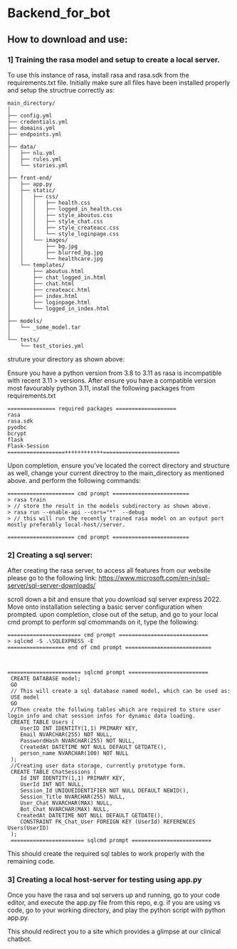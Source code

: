 # Backend_for_bot

## How to download and use:

### 1] Training the rasa model and setup to create a local server.

To use this instance of rasa, install rasa and rasa.sdk from the requirements.txt file.
Initially make sure all files have been installed properly and setup the structrue correctly as:
```
main_directory/
│
├── config.yml
├── credentials.yml
├── domains.yml
├── endpoints.yml
│
├── data/
│   ├── nlu.yml
│   ├── rules.yml
│   └── stories.yml
│
├── front-end/
│   ├── app.py
│   ├── static/
│   │   ├── css/
│   │   │   ├── health.css
│   │   │   ├── logged_in_health.css
│   │   │   ├── style_aboutus.css
│   │   │   ├── style_chat.css
│   │   │   ├── style_createacc.css
│   │   │   └── style_loginpage.css
│   │   └── images/
│   │       ├── bg.jpg
│   │       ├── blurred_bg.jpg
│   │       └── healthcare.jpg
│   └── templates/
│       ├── aboutus.html
│       ├── chat_logged_in.html
│       ├── chat.html
│       ├── createacc.html
│       ├── index.html
│       ├── loginpage.html
│       └── logged_in_index.html
│
├── models/
│   └── _some_model.tar
│
└── tests/
    └── test_stories.yml
```

struture your directory as shown above:

Ensure you have a python version from 3.8 to 3.11 as rasa is incompatible with recent 3.11 > versions.
After ensure you have a compatible version most favourably python 3.11, install the following packages from  requirements.txt
```
=============== required packages ===================
rasa
rasa.sdk
pyodbc
bcrypt
flask
Flask-Session
==================++++++++++++========================
```
Upon completion, ensure you've located the correct directory and structure as well, change your current directroy to the main_directory as mentioned above.
and perform the following commands:
```
===================== cmd prompt ========================
> rasa train
> // store the result in the models subdirectory as shown above.
> rasa run --enable-api --cors="*"  --debug
> // this will run the recently trained rasa model on an output port mostly preferably local-host//server.

===================== cmd prompt ========================
```

### 2] Creating a sql server:

After creating the rasa server, to access all features from our website please go to the following link:
https://www.microsoft.com/en-in/sql-server/sql-server-downloads/

scroll down a bit and ensure that you download sql server express 2022. 
Move onto installation selecting a basic server configuration when prompted.
upon completion, close out of the setup, and go to your local cmd prompt to perform sql cmommands on it, type the following:
```
======================= cmd prompt ============================
> sqlcmd -S .\SQLEXPRESS -E
================== end of cmd prompt ===========================



======================= sqlcmd prompt =========================
 CREATE DATABASE model;
 GO
 // This will create a sql database named model, which can be used as:
 USE model
 GO
 //Then create the follwing tables which are required to store user login info and chat session infos for dynamic data loading. 
 CREATE TABLE Users (
    UserID INT IDENTITY(1,1) PRIMARY KEY,
    Email NVARCHAR(255) NOT NULL,
    PasswordHash NVARCHAR(255) NOT NULL,
    CreatedAt DATETIME NOT NULL DEFAULT GETDATE(),
    person_name NVARCHAR(100) NOT NULL
 ); 
 //Creating user data storage, currently prototype form.
 CREATE TABLE ChatSessions (
    Id INT IDENTITY(1,1) PRIMARY KEY,
    UserId INT NOT NULL,
    Session_Id UNIQUEIDENTIFIER NOT NULL DEFAULT NEWID(),
    Session_Title NVARCHAR(255) NULL,
    User_Chat NVARCHAR(MAX) NULL,
    Bot_Chat NVARCHAR(MAX) NULL,
   CreatedAt DATETIME NOT NULL DEFAULT GETDATE(),
    CONSTRAINT FK_Chat_User FOREIGN KEY (UserId) REFERENCES Users(UserID)
 );
 ======================= sqlcmd prompt =========================
```
This should create the required sql tables to work properly with the remaining code.

### 3] Creating a local host-server for testing using app.py
Once you have the rasa and sql servers up and running, go to your code editor, and execute the app.py file from this repo, 
e.g. if you are using vs code, go to your working directory, and play the python script with python app.py.

This should redirect you to a site which provides a glimpse at our clinical chatbot.
